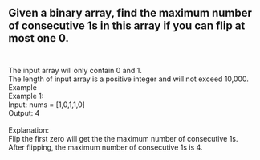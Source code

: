 ## Given a binary array, find the maximum number of consecutive 1s in this array if you can flip at most one 0. <br> <br> 
The input array will only contain 0 and 1. <br> 
The length of input array is a positive integer and will not exceed 10,000. <br> 
Example <br> 
Example 1: <br> 
Input:  nums = [1,0,1,1,0] <br> 
Output:  4 <br> <br> 
Explanation: <br> 
Flip the first zero will get the the maximum number of consecutive 1s. <br> 
After flipping, the maximum number of consecutive 1s is 4. <br> 
